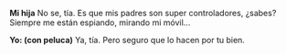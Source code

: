 **Mi hija** No se, tía. Es que mis padres son super controladores, ¿sabes? Siempre me están espiando, mirando mi móvil...

**Yo: (con peluca)** Ya, tía. Pero seguro que lo hacen por tu bien.

